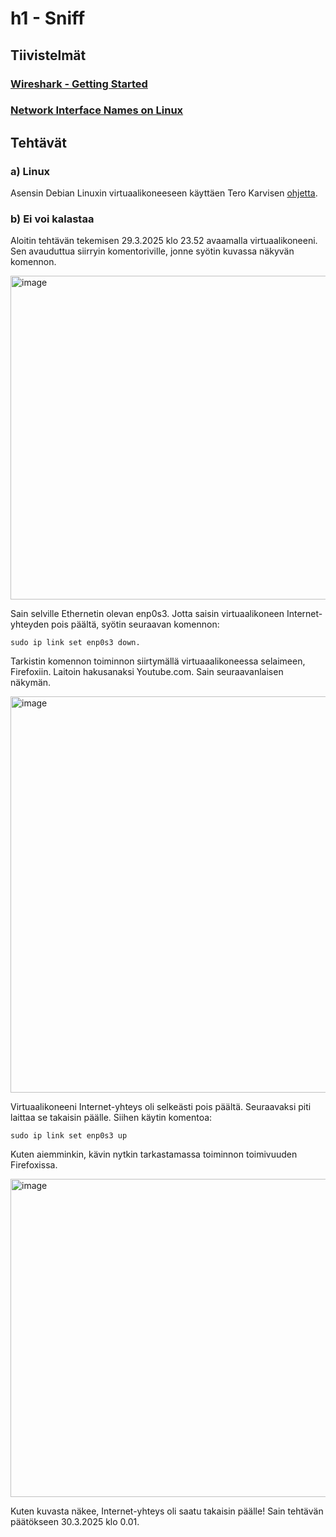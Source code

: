 # h1 - Sniff

## Tiivistelmät

### [Wireshark - Getting Started](https://terokarvinen.com/wireshark-getting-started/)

### [Network Interface Names on Linux](https://terokarvinen.com/network-interface-linux/)


## Tehtävät

### a) Linux
Asensin Debian Linuxin virtuaalikoneeseen käyttäen Tero Karvisen [ohjetta](https://terokarvinen.com/2021/install-debian-on-virtualbox/).

### b) Ei voi kalastaa
Aloitin tehtävän tekemisen 29.3.2025 klo 23.52 avaamalla virtuaalikoneeni. Sen avauduttua siirryin komentoriville, jonne syötin kuvassa näkyvän komennon.

<img width="518" alt="image" src="https://github.com/user-attachments/assets/e853d16c-6e8e-4288-898f-0e1aab56a396" />

Sain selville Ethernetin olevan enp0s3. Jotta saisin virtuaalikoneen Internet-yhteyden pois päältä, syötin seuraavan komennon:
   
    sudo ip link set enp0s3 down.

Tarkistin komennon toiminnon siirtymällä virtuaaalikoneessa selaimeen, Firefoxiin. Laitoin hakusanaksi Youtube.com. Sain seuraavanlaisen näkymän.

<img width="634" alt="image" src="https://github.com/user-attachments/assets/a9dff791-7133-4dd2-8799-b3016792d09d" />

Virtuaalikoneeni Internet-yhteys oli selkeästi pois päältä. Seuraavaksi piti laittaa se takaisin päälle. Siihen käytin komentoa:
    
    sudo ip link set enp0s3 up

Kuten aiemminkin, kävin nytkin tarkastamassa toiminnon toimivuuden Firefoxissa.

<img width="509" alt="image" src="https://github.com/user-attachments/assets/af840609-5986-4fb0-aef6-2922c9291821" />

Kuten kuvasta näkee, Internet-yhteys oli saatu takaisin päälle! Sain tehtävän päätökseen 30.3.2025 klo 0.01.
